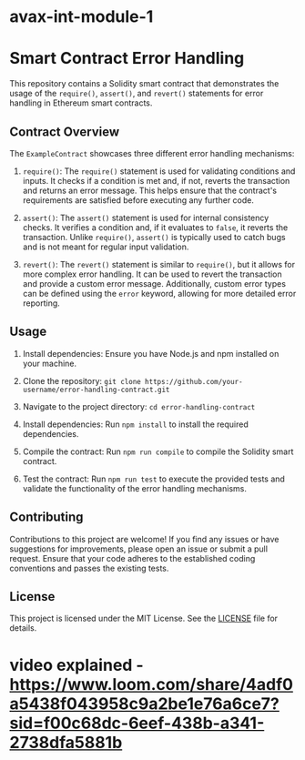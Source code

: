 # avax-int-module-1
# Smart Contract Error Handling

This repository contains a Solidity smart contract that demonstrates the usage of the `require()`, `assert()`, and `revert()` statements for error handling in Ethereum smart contracts.

## Contract Overview

The `ExampleContract` showcases three different error handling mechanisms:

1. `require()`: The `require()` statement is used for validating conditions and inputs. It checks if a condition is met and, if not, reverts the transaction and returns an error message. This helps ensure that the contract's requirements are satisfied before executing any further code.

2. `assert()`: The `assert()` statement is used for internal consistency checks. It verifies a condition and, if it evaluates to `false`, it reverts the transaction. Unlike `require()`, `assert()` is typically used to catch bugs and is not meant for regular input validation.

3. `revert()`: The `revert()` statement is similar to `require()`, but it allows for more complex error handling. It can be used to revert the transaction and provide a custom error message. Additionally, custom error types can be defined using the `error` keyword, allowing for more detailed error reporting.

## Usage

1. Install dependencies: Ensure you have Node.js and npm installed on your machine.

2. Clone the repository: `git clone https://github.com/your-username/error-handling-contract.git`

3. Navigate to the project directory: `cd error-handling-contract`

4. Install dependencies: Run `npm install` to install the required dependencies.

5. Compile the contract: Run `npm run compile` to compile the Solidity smart contract.

6. Test the contract: Run `npm run test` to execute the provided tests and validate the functionality of the error handling mechanisms.

## Contributing

Contributions to this project are welcome! If you find any issues or have suggestions for improvements, please open an issue or submit a pull request. Ensure that your code adheres to the established coding conventions and passes the existing tests.

## License

This project is licensed under the MIT License. See the [LICENSE](LICENSE) file for details.

# video explained - https://www.loom.com/share/4adf0a5438f043958c9a2be1e76a6ce7?sid=f00c68dc-6eef-438b-a341-2738dfa5881b
